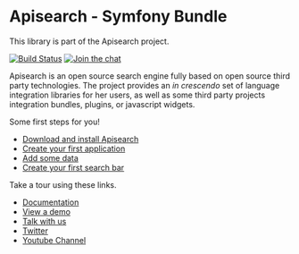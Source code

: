 # Apisearch - Symfony Bundle

This library is part of the Apisearch project.

[![Build Status](https://travis-ci.org/apisearch-io/apisearch-bundle.svg?branch=master)](https://travis-ci.org/apisearch-io/apisearch-bundle)
[![Join the chat](https://badges.gitter.im/Join%20Chat.svg)](https://gitter.im/apisearch_io/general)

Apisearch is an open source search engine fully based on open source third party
technologies. The project provides an *in crescendo* set of language 
integration libraries for her users, as well as some third party projects 
integration bundles, plugins, or javascript widgets.

Some first steps for you!

- [Download and install Apisearch](http://docs.apisearch.io/#download-and-install-apisearch)
- [Create your first application](http://docs.apisearch.io/#create-your-first-application)
- [Add some data](http://docs.apisearch.io/#add-some-data)
- [Create your first search bar](http://docs.apisearch.io/#create-my-first-search-bar)

Take a tour using these links.

- [Documentation](http://docs.apisearch.io)
- [View a demo](http://apisearch.io)
- [Talk with us](https://apisearch.slack.com)
- [Twitter](https://twitter.com/apisearch_io)
- [Youtube Channel]()
